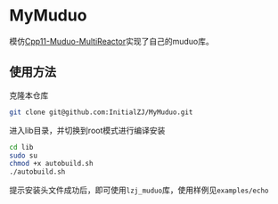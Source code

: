# MyMuduo

模仿[Cpp11-Muduo-MultiReactor](https://github.com/yyg192/Cpp11-Muduo-MultiReactor)实现了自己的muduo库。

## 使用方法

克隆本仓库

```bash
git clone git@github.com:InitialZJ/MyMuduo.git
```

进入lib目录，并切换到root模式进行编译安装

```bash
cd lib
sudo su
chmod +x autobuild.sh
./autobuild.sh
```

提示安装头文件成功后，即可使用`lzj_muduo`库，使用样例见`examples/echo`

